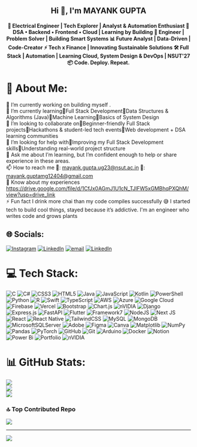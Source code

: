 <h2 align="center">Hi 👋, I'm MAYANK GUPTA</h1>
<h4 align="center">🚀 Electrical Engineer | Tech Explorer | Analyst & Automation Enthusiast 🧠 DSA • Backend • Frontend • Cloud | Learning by Building 🔬 Engineer | Problem Solver | Building Smart Systems 📊 Future Analyst | Data-Driven | Code-Creator ⚡ Tech x Finance | Innovating Sustainable Solutions 🛠 Full Stack | Automation | Learning Cloud, System Design & DevOps | NSUT'27 📦 Code. Deploy. Repeat.</h3>

# 💫 About Me:
🔭 I’m currently working on building myself .<br>🌱 I’m currently learning🔹Full Stack Development🔹Data Structures & Algorithms (Java)🔹Machine Learning🔹Basics of System Design<br>👯 I’m looking to collaborate on🔹Beginner-friendly Full Stack projects🔹Hackathons & student-led tech events🔹Web development + DSA learning communities<br>🤝 I’m looking for help with🔹Improving my Full Stack Development skills🔹Understanding real-world project structure<br>💬 Ask me about I’m learning, but I’m confident enough to help or share experience in these areas.<br>📫 How to reach me 📧: mayank.gupta.ug23@nsut.ac.in 📧: mayank.guptamg12404@gmail.com<br>📄 Know about my experiences https://drive.google.com/file/d/1CfJx0AGmJ1U1cN_TJlFW5xGMBhqPXQhM/view?usp=drive_link<br>⚡ Fun fact I drink more chai than my code compiles successfully 😅 I started tech to build cool things, stayed because it’s addictive. I'm an engineer who writes code and grows plants


## 🌐 Socials:
[![Instagram](https://img.shields.io/badge/Instagram-%23E4405F.svg?logo=Instagram&logoColor=white)](https://instagram.com/_the.mayank.gupta_) [![LinkedIn](https://img.shields.io/badge/LinkedIn-%230077B5.svg?logo=linkedin&logoColor=white)](https://linkedin.com/in/mayank-gupta120404) [![email](https://img.shields.io/badge/Email-D14836?logo=gmail&logoColor=white)](mailto:mayank.guptamg12404@gmail.com) [![LinkedIn](https://img.shields.io/badge/Codolio-%23E4405F.svg?logo=codolio&logoColor=white)](https://codolio.com/profile/MAYANK_GUPTA)

# 💻 Tech Stack:
![C](https://img.shields.io/badge/c-%2300599C.svg?style=plastic&logo=c&logoColor=white) ![C#](https://img.shields.io/badge/c%23-%23239120.svg?style=plastic&logo=csharp&logoColor=white) ![CSS3](https://img.shields.io/badge/css3-%231572B6.svg?style=plastic&logo=css3&logoColor=white) ![HTML5](https://img.shields.io/badge/html5-%23E34F26.svg?style=plastic&logo=html5&logoColor=white) ![Java](https://img.shields.io/badge/java-%23ED8B00.svg?style=plastic&logo=openjdk&logoColor=white) ![JavaScript](https://img.shields.io/badge/javascript-%23323330.svg?style=plastic&logo=javascript&logoColor=%23F7DF1E) ![Kotlin](https://img.shields.io/badge/kotlin-%237F52FF.svg?style=plastic&logo=kotlin&logoColor=white) ![PowerShell](https://img.shields.io/badge/PowerShell-%235391FE.svg?style=plastic&logo=powershell&logoColor=white) ![Python](https://img.shields.io/badge/python-3670A0?style=plastic&logo=python&logoColor=ffdd54) ![R](https://img.shields.io/badge/r-%23276DC3.svg?style=plastic&logo=r&logoColor=white) ![Swift](https://img.shields.io/badge/swift-F54A2A?style=plastic&logo=swift&logoColor=white) ![TypeScript](https://img.shields.io/badge/typescript-%23007ACC.svg?style=plastic&logo=typescript&logoColor=white) ![AWS](https://img.shields.io/badge/AWS-%23FF9900.svg?style=plastic&logo=amazon-aws&logoColor=white) ![Azure](https://img.shields.io/badge/azure-%230072C6.svg?style=plastic&logo=microsoftazure&logoColor=white) ![Google Cloud](https://img.shields.io/badge/GoogleCloud-%234285F4.svg?style=plastic&logo=google-cloud&logoColor=white) ![Firebase](https://img.shields.io/badge/firebase-%23039BE5.svg?style=plastic&logo=firebase) ![Vercel](https://img.shields.io/badge/vercel-%23000000.svg?style=plastic&logo=vercel&logoColor=white) ![Bootstrap](https://img.shields.io/badge/bootstrap-%238511FA.svg?style=plastic&logo=bootstrap&logoColor=white) ![Chart.js](https://img.shields.io/badge/chart.js-F5788D.svg?style=plastic&logo=chart.js&logoColor=white) ![nVIDIA](https://img.shields.io/badge/cuda-000000.svg?style=plastic&logo=nVIDIA&logoColor=green) ![Django](https://img.shields.io/badge/django-%23092E20.svg?style=plastic&logo=django&logoColor=white) ![Express.js](https://img.shields.io/badge/express.js-%23404d59.svg?style=plastic&logo=express&logoColor=%2361DAFB) ![FastAPI](https://img.shields.io/badge/FastAPI-005571?style=plastic&logo=fastapi) ![Flutter](https://img.shields.io/badge/Flutter-%2302569B.svg?style=plastic&logo=Flutter&logoColor=white) ![Framework7](https://img.shields.io/badge/framework7-%23EE350F.svg?style=plastic&logo=framework7&logoColor=white) ![NodeJS](https://img.shields.io/badge/node.js-6DA55F?style=plastic&logo=node.js&logoColor=white) ![Next JS](https://img.shields.io/badge/Next-black?style=plastic&logo=next.js&logoColor=white) ![React](https://img.shields.io/badge/react-%2320232a.svg?style=plastic&logo=react&logoColor=%2361DAFB) ![React Native](https://img.shields.io/badge/react_native-%2320232a.svg?style=plastic&logo=react&logoColor=%2361DAFB) ![TailwindCSS](https://img.shields.io/badge/tailwindcss-%2338B2AC.svg?style=plastic&logo=tailwind-css&logoColor=white) ![MySQL](https://img.shields.io/badge/mysql-4479A1.svg?style=plastic&logo=mysql&logoColor=white) ![MongoDB](https://img.shields.io/badge/MongoDB-%234ea94b.svg?style=plastic&logo=mongodb&logoColor=white) ![MicrosoftSQLServer](https://img.shields.io/badge/Microsoft%20SQL%20Server-CC2927?style=plastic&logo=microsoft%20sql%20server&logoColor=white) ![Adobe](https://img.shields.io/badge/adobe-%23FF0000.svg?style=plastic&logo=adobe&logoColor=white) ![Figma](https://img.shields.io/badge/figma-%23F24E1E.svg?style=plastic&logo=figma&logoColor=white) ![Canva](https://img.shields.io/badge/Canva-%2300C4CC.svg?style=plastic&logo=Canva&logoColor=white) ![Matplotlib](https://img.shields.io/badge/Matplotlib-%23ffffff.svg?style=plastic&logo=Matplotlib&logoColor=black) ![NumPy](https://img.shields.io/badge/numpy-%23013243.svg?style=plastic&logo=numpy&logoColor=white) ![Pandas](https://img.shields.io/badge/pandas-%23150458.svg?style=plastic&logo=pandas&logoColor=white) ![PyTorch](https://img.shields.io/badge/PyTorch-%23EE4C2C.svg?style=plastic&logo=PyTorch&logoColor=white) ![GitHub](https://img.shields.io/badge/github-%23121011.svg?style=plastic&logo=github&logoColor=white) ![Git](https://img.shields.io/badge/git-%23F05033.svg?style=plastic&logo=git&logoColor=white) ![Arduino](https://img.shields.io/badge/-Arduino-00979D?style=plastic&logo=Arduino&logoColor=white) ![Docker](https://img.shields.io/badge/docker-%230db7ed.svg?style=plastic&logo=docker&logoColor=white) ![Notion](https://img.shields.io/badge/Notion-%23000000.svg?style=plastic&logo=notion&logoColor=white) ![Power Bi](https://img.shields.io/badge/power_bi-F2C811?style=plastic&logo=powerbi&logoColor=black) ![Portfolio](https://img.shields.io/badge/Portfolio-%23000000.svg?style=plastic&logo=firefox&logoColor=#FF7139) ![nVIDIA](https://img.shields.io/badge/nVIDIA-%2376B900.svg?style=plastic&logo=nVIDIA&logoColor=white)
# 📊 GitHub Stats:
![](https://github-readme-stats.vercel.app/api?username=Mayankgupta120404&theme=default&hide_border=false&include_all_commits=true&count_private=true)<br/>
![](https://nirzak-streak-stats.vercel.app/?user=Mayankgupta120404&theme=default&hide_border=false)<br/>
![](https://github-readme-stats.vercel.app/api/top-langs/?username=Mayankgupta120404&theme=default&hide_border=false&include_all_commits=true&count_private=true&layout=compact)

### 🔝 Top Contributed Repo
![](https://github-contributor-stats.vercel.app/api?username=Mayankgupta120404&limit=5&theme=dark&combine_all_yearly_contributions=true)

---
[![](https://visitcount.itsvg.in/api?id=Mayankgupta120404&icon=0&color=0)](https://visitcount.itsvg.in)

<!-- Proudly created with GPRM ( https://gprm.itsvg.in ) -->
